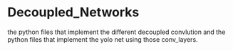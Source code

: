 # Decoupled_Networks

the python files that implement the different decoupled convlution and the python files that implement the yolo net using those conv_layers.
